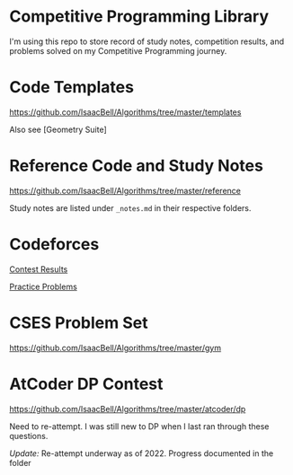# Competitive Programming Library

I'm using this repo to store record of study notes, competition results, and problems solved on my Competitive Programming journey.

# Code Templates

https://github.com/IsaacBell/Algorithms/tree/master/templates

Also see [Geometry Suite]

# Reference Code and Study Notes

https://github.com/IsaacBell/Algorithms/tree/master/reference

Study notes are listed under `_notes.md` in their respective folders.

# Codeforces

[Contest Results](https://github.com/IsaacBell/Algorithms/tree/master/codeforces)

[Practice Problems](https://github.com/IsaacBell/Algorithms/tree/master/gym)

# CSES Problem Set

https://github.com/IsaacBell/Algorithms/tree/master/gym

# AtCoder DP Contest

https://github.com/IsaacBell/Algorithms/tree/master/atcoder/dp

Need to re-attempt. I was still new to DP when I last ran through these questions.

*Update:* Re-attempt underway as of 2022. Progress documented in the folder

